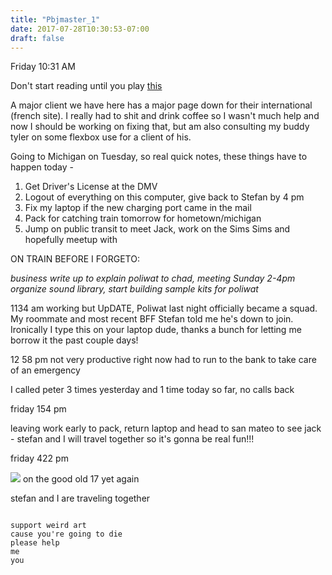 ```yaml
---
title: "Pbjmaster_1"
date: 2017-07-28T10:30:53-07:00
draft: false
---
```


Friday 10:31 AM

Don't start reading until you play [this](https://soundcloud.com/kyotokidforever/post-dreams-in-her-post-house)

A major client we have here has a major page down for their international (french site).
I really had to shit and drink coffee so I wasn't much help and now I should be working on fixing that, but am also consulting my buddy tyler on some flexbox use for a client of his.

Going to Michigan on Tuesday, so real quick notes, these things have to happen today -

1. Get Driver's License at the DMV
2. Logout of everything on this computer, give back to Stefan by 4 pm
3. Fix my laptop if the new charging port came in the mail
4. Pack for catching train tomorrow for hometown/michigan
4. Jump on public transit to meet Jack, work on the Sims Sims and hopefully meetup with


ON TRAIN BEFORE I FORGETO:

*business write up to explain poliwat to chad, meeting Sunday 2-4pm*
*organize sound library, start building sample kits for poliwat*

1134 am
working but UpDATE, Poliwat last night officially became a squad. My roommate and most recent BFF Stefan told me he's down to join. Ironically I type this on your laptop dude, thanks a bunch for letting me borrow it the past couple days!


12 58 pm not very productive right now
had to run to the bank to take care of an emergency

I called peter 3 times yesterday and 1 time today so far, no calls back


friday 154 pm

leaving work early to pack, return laptop and head to san mateo to see jack - stefan and I will travel together so it's gonna be real fun!!!


friday 422 pm

<img src="/images/stefanMikePrisoner.jpg">
on the good old 17 yet again

stefan and I are traveling together

```

support weird art
cause you're going to die
please help
me
you
```
